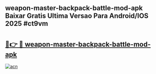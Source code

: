 ## weapon-master-backpack-battle-mod-apk Baixar Gratis Ultima Versao Para Android/IOS 2025 #ct9vm

# <h2><a href="https://ainizakaria.my?title=weapon-master-backpack-battle-mod-apk&ref=20M">🔗👉 🔴 weapon-master-backpack-battle-mod-apk</a></h2>

[![acn](https://github.com/user-attachments/assets/0f9c940e-d8b0-45ae-aac7-cd30a18b3e1c)](https://ainizakaria.my?title=weapon-master-backpack-battle-mod-apk&ref=20M)

